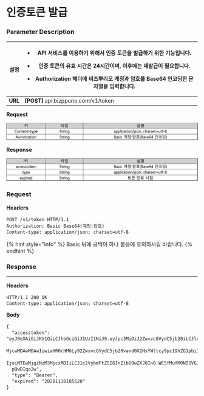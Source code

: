 # 인증토큰 발급

### Parameter Description

| <p><strong></strong></p><p><strong></strong></p><p><strong></strong></p><p><strong>설명</strong> </p> | <ul><li>API 서비스를 이용하기 위해서 인증 토큰을 발급하기 위한 기능입니다.</li></ul><ul><li>인증 토큰의 유효 시간은 24시간이며, 이후에는 재발급이 필요합니다.</li></ul><ul><li>Authorization 헤더에 비즈뿌리오 계정과 암호를 Base64 인코딩한 문자열을 입력합니다.</li></ul> |
| :-------------------------------------------------------------------------------------------------: | ------------------------------------------------------------------------------------------------------------------------------------------------------------------------------------------ |
|                                               **URL**                                               | **\[POST]** api.bizppurio.com/v1/token                                                                                                                                                     |

**Request**

![](<../.gitbook/assets/image (26).png>)

**Response**

![](<../.gitbook/assets/image (9) (2).png>)



### Request

**Headers**

```http
POST /v1/token HTTP/1.1
Authorization: Basic Base64(계정:암호)
Content-type: application/json; charset=utf-8
```

{% hint style="info" %}
Basic 뒤에 공백이 하나 붙음에 유의하시길 바랍니다.
{% endhint %}

### **Response**

****

**Headers**

```http
HTTP/1.1 200 OK
Content-type: application/json; charset=utf-8
```

**Body**

```json5
{
  "accesstoken": "eyJ0eXAiOiJKV1QiLCJhbGciOiJIUzI1NiJ9.eyJpc3MiOiJ2ZwxvcGVydC5jb20iLCJleHAiOiIxNDg1
  MjcwMDAwMDAwIiwiaHR0cHM6Ly92ZwxvcGVydC5jb20vand0X2NsYWltcy9pc19hZG1pbiI6dHJ1ZswidXNlcklk
  IjoiMTEwMjgzNzM3MjcxMDIiLCJ1c2VybmFtZSI6InZlbG9wZXJ0In0.WE5fMufM0NDSVGJ8cAolXGkyB5RmYwCto1
  pQwDIqo2w",
  "type": "Bearer", 
  "expired": "20201110185520"
}
```

